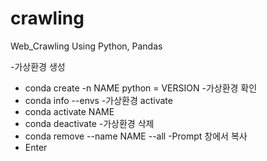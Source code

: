 # crawling
Web_Crawling Using Python, Pandas

-가상환경 생성
  - conda create -n NAME python = VERSION
-가상환경 확인
  - conda info --envs
-가상환경 activate
  - conda activate NAME
   - conda deactivate
-가상환경 삭제
  - conda remove --name NAME --all
-Prompt 창에서 복사
  - Enter
